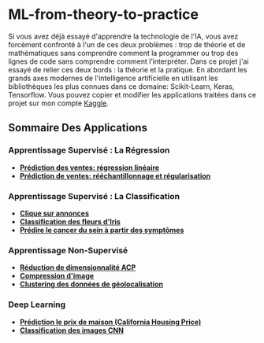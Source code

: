 # ML-from-theory-to-practice
Si vous avez déjà essayé d'apprendre la technologie de l'IA, vous avez forcément confronté à l'un de ces deux problèmes : trop de théorie et de mathématiques sans comprendre comment la programmer ou trop des lignes de code sans comprendre comment l’interpréter.
Dans ce projet j'ai essayé de relier ces deux bords : la théorie et la pratique. En abordant les grands axes modernes de l'intelligence artificielle en utilisant les bibliothèques les plus connues dans ce domaine: Scikit-Learn, Keras, Tensorflow.
Vous pouvez copier et modifier les applications traitées dans ce projet sur mon compte [Kaggle](https://www.kaggle.com/raisssaid/notebooks).
## Sommaire Des Applications
### Apprentissage Supervisé : La Régression
- __[Prédiction des ventes: régression linéaire](https://github.com/saidRaiss/ML-from-theory-to-practice/blob/main/Supervised%20Learning/Regression/1_simple_and_multiple_linear_regression.ipynb)__
- __[Prédiction de ventes: rééchantillonnage et régularisation](https://github.com/saidRaiss/ML-from-theory-to-practice/blob/main/Supervised%20Learning/Regression/2_linear_regression_and_regularization_models.ipynb)__
### Apprentissage Supervisé : La Classification
- __[Clique sur annonces](https://github.com/saidRaiss/ML-from-theory-to-practice/blob/main/Supervised%20Learning/Classification/1_Logistic_regression_LDA_and_QDA.ipynb)__
- __[Classification des fleurs d'Iris](https://github.com/saidRaiss/ML-from-theory-to-practice/blob/main/Supervised%20Learning/Classification/2_irisClassification_logistic_lda_qda_svm_knn_and_decisionTree.ipynb)__
- __[Prédire le cancer du sein à partir des symptômes](https://github.com/saidRaiss/ML-from-theory-to-practice/blob/main/Supervised%20Learning/Classification/3_classification_models_using_gridSearchCV.ipynb)__
### Apprentissage Non-Supervisé
- __[Réduction de dimensionnalité ACP](https://github.com/saidRaiss/ML-from-theory-to-practice/blob/main/Unsupervised%20Learning/1_Principal-Components-Analysis_Iris.ipynb)__
- __[Compression d'image](https://github.com/saidRaiss/ML-from-theory-to-practice/blob/main/Unsupervised%20Learning/2_Image_Compression_k-means.ipynb)__
- __[Clustering des données de géolocalisation](https://github.com/saidRaiss/ML-from-theory-to-practice/blob/main/Unsupervised%20Learning/2_Semi-supervised_learning_clustering_geolocation_data.ipynb)__
### Deep Learning
- __[Prédiction le prix de maison (California Housing Price)](https://github.com/saidRaiss/ML-from-theory-to-practice/blob/main/Deep%20Learning/1.MLP_California_Housing_Price.ipynb)__
- __[Classification des images CNN](https://github.com/saidRaiss/ML-from-theory-to-practice/blob/main/Deep%20Learning/2.CNN_Image_Classification.ipynb)__